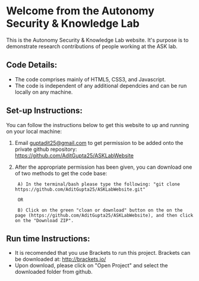 Welcome from the Autonomy Security & Knowledge Lab
==================================================

This is the Autonomy Security & Knowledge Lab website. It's purpose is to demonstrate research contributions of people working at the ASK lab. 

## Code Details: ##

* The code comprises mainly of HTML5, CSS3, and Javascript. 
* The code is independent of any additional dependcies and can be run locally on any machine.

## Set-up Instructions: ##

You can follow the instructions below to get this website to up and running on your local machine: 

1) Email guptadit25@gmail.com to get permission to be added onto the private github repository: https://github.com/AditGupta25/ASKLabWebsite

2) After the appropriate permission has been given, you can download one of two methods to get the code base: 

        A) In the terminal/bash please type the following: "git clone https://github.com/AditGupta25/ASKLabWebsite.git"
        
        OR 
        
        B) Click on the green "cloan or download" button on the on the page (https://github.com/AditGupta25/ASKLabWebsite), and then click on the "Download ZIP".
        
## Run time Instructions: ##

* It is recomended that you use Brackets to run this project. Brackets can be downloaded at: http://brackets.io/ 
* Upon download, please click on "Open Project" and select the downloaded folder from github. 

